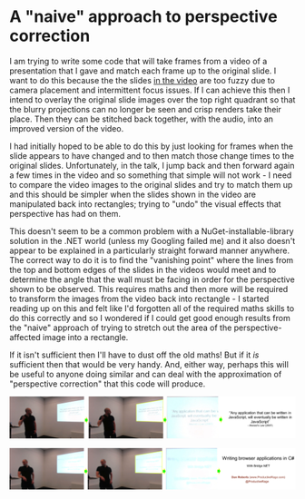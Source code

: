 # A "naive" approach to perspective correction

I am trying to write some code that will take frames from a video of a presentation that I gave and match each frame up to the original slide. I want to do this because the the slides [in the video](https://www.youtube.com/watch?v=qUCoVAGNCe8) are too fuzzy due to camera placement and intermittent focus issues. If I can achieve this then I intend to overlay the original slide images over the top right quadrant so that the blurry projections can no longer be seen and crisp renders take their place. Then they can be stitched back together, with the audio, into an improved version of the video.

I had initially hoped to be able to do this by just looking for frames when the slide appears to have changed and to then match those change times to the original slides. Unfortunately, in the talk, I jump back and then forward again a few times in the video and so something that simple will not work - I need to compare the video images to the original slides and try to match them up and this should be simpler when the slides shown in the video are manipulated back into rectangles; trying to "undo" the visual effects that perspective has had on them.

This doesn't seem to be a common problem with a NuGet-installable-library solution in the .NET world (unless my Googling failed me) and it also doesn't appear to be explained in a particularly straight forward manner anywhere. The correct way to do it is to find the "vanishing point" where the lines from the top and bottom edges of the slides in the videos would meet and to determine the angle that the wall must be facing in order for the perspective shown to be observed. This requires maths and then more will be required to transform the images from the video back into rectangle - I started reading up on this and felt like I'd forgotten all of the required maths skills to do this correctly and so I wondered if I could get good enough results from the "naive" approach of trying to stretch out the area of the perspective-affected image into a rectangle.

If it isn't sufficient then I'll have to dust off the old maths! But if it *is* sufficient then that would be very handy. And, either way, perhaps this will be useful to anyone doing similar and can deal with the approximation of "perspective correction" that this code will produce.

![Example](README%20Image.jpg)

![Second (blurrier) example](README%20Image%202.jpg)

